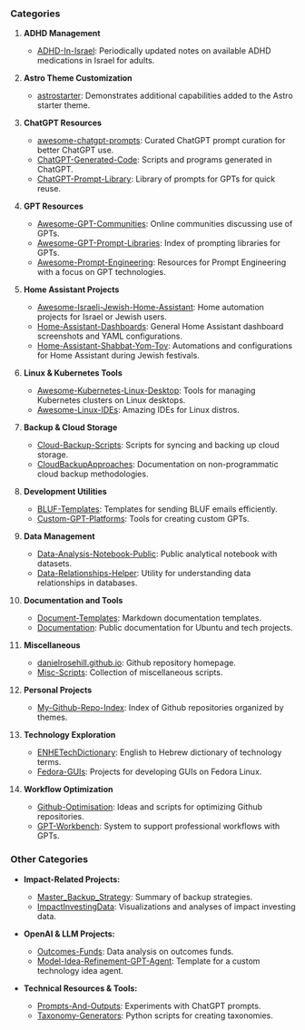 ### Categories

1. **ADHD Management**
    - [ADHD-In-Israel](#adhd-in-israel): Periodically updated notes on available ADHD medications in Israel for adults.

2. **Astro Theme Customization**
    - [astrostarter](#astrostarter): Demonstrates additional capabilities added to the Astro starter theme.

3. **ChatGPT Resources**
    - [awesome-chatgpt-prompts](#awesome-chatgpt-prompts): Curated ChatGPT prompt curation for better ChatGPT use.
    - [ChatGPT-Generated-Code](#chatgpt-generated-code): Scripts and programs generated in ChatGPT.
    - [ChatGPT-Prompt-Library](#chatgpt-prompt-library): Library of prompts for GPTs for quick reuse.

4. **GPT Resources**
    - [Awesome-GPT-Communities](#awesome-gpt-communities): Online communities discussing use of GPTs.
    - [Awesome-GPT-Prompt-Libraries](#awesome-gpt-prompt-libraries): Index of prompting libraries for GPTs.
    - [Awesome-Prompt-Engineering](#awesome-prompt-engineering): Resources for Prompt Engineering with a focus on GPT technologies.

5. **Home Assistant Projects**
    - [Awesome-Israeli-Jewish-Home-Assistant](#awesome-israeli-jewish-home-assistant): Home automation projects for Israel or Jewish users.
    - [Home-Assistant-Dashboards](#home-assistant-dashboards): General Home Assistant dashboard screenshots and YAML configurations.
    - [Home-Assistant-Shabbat-Yom-Tov](#home-assistant-shabbat-yom-tov): Automations and configurations for Home Assistant during Jewish festivals.

6. **Linux & Kubernetes Tools**
    - [Awesome-Kubernetes-Linux-Desktop](#awesome-kubernetes-linux-desktop): Tools for managing Kubernetes clusters on Linux desktops.
    - [Awesome-Linux-IDEs](#awesome-linux-ides): Amazing IDEs for Linux distros.

7. **Backup & Cloud Storage**
    - [Cloud-Backup-Scripts](#cloud-backup-scripts): Scripts for syncing and backing up cloud storage.
    - [CloudBackupApproaches](#cloudbackupapproaches): Documentation on non-programmatic cloud backup methodologies.

8. **Development Utilities**
    - [BLUF-Templates](#bluf-templates): Templates for sending BLUF emails efficiently.
    - [Custom-GPT-Platforms](#custom-gpt-platforms): Tools for creating custom GPTs.

9. **Data Management**
    - [Data-Analysis-Notebook-Public](#data-analysis-notebook-public): Public analytical notebook with datasets.
    - [Data-Relationships-Helper](#data-relationships-helper): Utility for understanding data relationships in databases.

10. **Documentation and Tools**
    - [Document-Templates](#document-templates): Markdown documentation templates.
    - [Documentation](#documentation): Public documentation for Ubuntu and tech projects.

11. **Miscellaneous**
    - [danielrosehill.github.io](#danielrosehill-github-io): Github repository homepage.
    - [Misc-Scripts](#misc-scripts): Collection of miscellaneous scripts.

12. **Personal Projects**
    - [My-Github-Repo-Index](#my-github-repo-index): Index of Github repositories organized by themes.

13. **Technology Exploration**
    - [ENHETechDictionary](#enhetechdictionary): English to Hebrew dictionary of technology terms.
    - [Fedora-GUIs](#fedora-guis): Projects for developing GUIs on Fedora Linux.

14. **Workflow Optimization**
    - [Github-Optimisation](#github-optimisation): Ideas and scripts for optimizing Github repositories.
    - [GPT-Workbench](#gpt-workbench): System to support professional workflows with GPTs.

### Other Categories
- **Impact-Related Projects:**
  - [Master_Backup_Strategy](#master_backup_strategy): Summary of backup strategies.
  - [ImpactInvestingData](#impactinvestingdata): Visualizations and analyses of impact investing data.

- **OpenAI & LLM Projects:**
  - [Outcomes-Funds](#outcomes-funds): Data analysis on outcomes funds.
  - [Model-Idea-Refinement-GPT-Agent](#model-idea-refinement-gpt-agent): Template for a custom technology idea agent.

- **Technical Resources & Tools:**
  - [Prompts-And-Outputs](#prompts-and-outputs): Experiments with ChatGPT prompts.
  - [Taxonomy-Generators](#taxonomy-generators): Python scripts for creating taxonomies.

